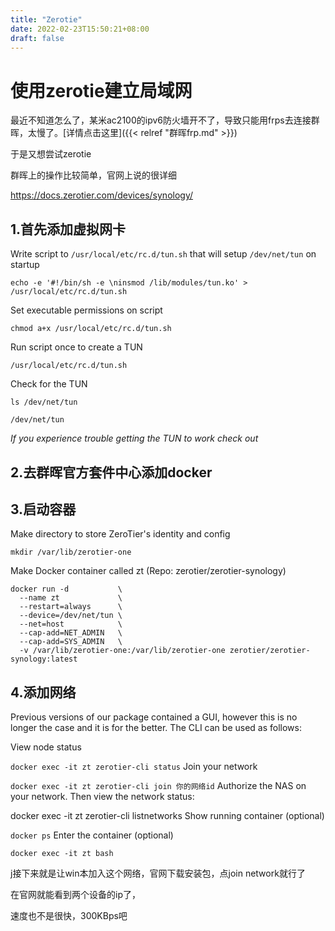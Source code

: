 ```yaml
---
title: "Zerotie"
date: 2022-02-23T15:50:21+08:00
draft: false
---
```




# 使用zerotie建立局域网

最近不知道怎么了，某米ac2100的ipv6防火墙开不了，导致只能用frps去连接群晖，太慢了。[详情点击这里]({{< relref "群晖frp.md" >}})

于是又想尝试zerotie

群晖上的操作比较简单，官网上说的很详细

https://docs.zerotier.com/devices/synology/

## 1.首先添加虚拟网卡

Write script to `/usr/local/etc/rc.d/tun.sh` that will setup `/dev/net/tun` on startup

`echo -e '#!/bin/sh -e \ninsmod /lib/modules/tun.ko' > /usr/local/etc/rc.d/tun.sh`

Set executable permissions on script

`chmod a+x /usr/local/etc/rc.d/tun.sh`



Run script once to create a TUN

```
/usr/local/etc/rc.d/tun.sh
```


Check for the TUN

```
ls /dev/net/tun

/dev/net/tun
```

*If you experience trouble getting the TUN to work check out*
## 2.去群晖官方套件中心添加docker
## 3.启动容器
Make directory to store ZeroTier's identity and config
```
mkdir /var/lib/zerotier-one
```
Make Docker container called zt (Repo: zerotier/zerotier-synology)
```
docker run -d           \
  --name zt             \
  --restart=always      \
  --device=/dev/net/tun \
  --net=host            \
  --cap-add=NET_ADMIN   \
  --cap-add=SYS_ADMIN   \
  -v /var/lib/zerotier-one:/var/lib/zerotier-one zerotier/zerotier-synology:latest
```

## 4.添加网络
Previous versions of our package contained a GUI, however this is no longer the case and it is for the better. The CLI can be used as follows:

View node status

```docker exec -it zt zerotier-cli status```
Join your network

```docker exec -it zt zerotier-cli join 你的网络id```
Authorize the NAS on your network. Then view the network status:

docker exec -it zt zerotier-cli listnetworks
Show running container (optional)

```docker ps```
Enter the container (optional)

```docker exec -it zt bash```

j接下来就是让win本加入这个网络，官网下载安装包，点join network就行了

在官网就能看到两个设备的ip了，

速度也不是很快，300KBps吧
